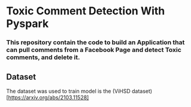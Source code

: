 # Toxic Comment Detection With Pyspark

### This repository contain the code to build an Application that can pull comments from a Facebook Page and detect Toxic comments, and delete it. 

## Dataset
The dataset was used to train model is the (ViHSD dataset)[https://arxiv.org/abs/2103.11528]
